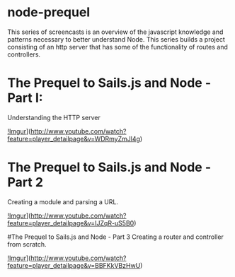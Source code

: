 node-prequel
============

This series of screencasts is an overview of the javascript knowledge and patterns necessary to better understand Node.  This series builds a project consisting of an http server that has some of the functionality of routes and controllers.

# The Prequel to Sails.js and Node - Part I: 
Understanding the HTTP server

[!Imgur](http://i.imgur.com/xNTF3tK.jpg)](http://www.youtube.com/watch?feature=player_detailpage&v=WDRmyZmJl4g)

# The Prequel to Sails.js and Node - Part 2
Creating a module and parsing a URL. 

[!Imgur](http://i.imgur.com/bII8bAl.jpg)](http://www.youtube.com/watch?feature=player_detailpage&v=IJZqR-uS5B0)

#The Prequel to Sails.js and Node - Part 3
Creating a router and controller from scratch. 

[!Imgur](http://i.imgur.com/ZOcZPny.jpg)](http://www.youtube.com/watch?feature=player_detailpage&v=BBFKkVBzHwU)